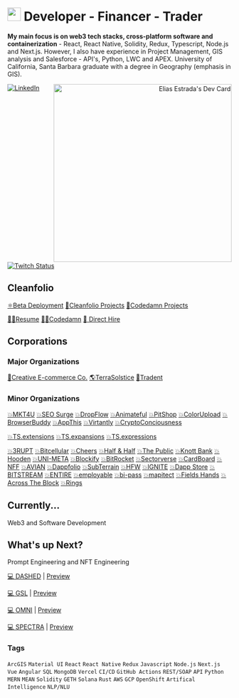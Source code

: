 # <img src="https://user-images.githubusercontent.com/61543012/202894820-0fadc8ce-22d9-4525-9162-26c1d21df479.png" height="30" width="30" align-items="center" justify-content="center" /> Developer - Financer - Trader
<p><strong>My main focus is on web3 tech stacks, cross-platform software and containerization</strong> - React, React Native, Solidity, Redux, Typescript, Node.js and Next.js. However, I also have experience in Project Management, GIS analysis and Salesforce - API's, Python, LWC and APEX. University of California, Santa Barbara graduate with a degree in Geography (emphasis in GIS).</p>
<div align="right">
  <a href="https://app.daily.dev/elicharlese">
      <img 
           src="https://api.daily.dev/devcards/190ad0df8bbf423487b08fe4439caae2.png?r=xa8" 
           width="400"
           align="right"
           alt="Elias Estrada's Dev Card"
      />
    </a>
</div>
<div align="left">
  <a href="https://www.linkedin.com/in/elicharlese/">
    <img
      src="https://img.shields.io/static/v1?logo=linkedin&style=flat-square&color=7dbee3&label=LinkedIn&message=%E2%98%86"
      alt="LinkedIn"
    />
  </a>
  <a href="https://www.twitch.tv/bangobongo17">
    <img 
      alt="Twitch Status" 
      src="https://img.shields.io/twitch/status/bangobongo17?color=7dbee3&logoColor=7dbee3&style=flat-square"
    >
  </a>
</div>

<!-- ![Metrics](https://raw.githubusercontent.com/elicharlese/github-metrics/github-metrics.svg)
![Notable contributions](https://raw.githubusercontent.com/elicharlese/elicharlese/github-metrics/notable.svg)
![Achievements](https://raw.githubusercontent.com/elicharlese/elicharlese/github-metrics/achievements.svg)

<!--[![@ombratteng's Holopin board](https://holopin.io/api/user/board?user=ombratteng)](https://holopin.io/@ombratteng) -->

## Cleanfolio

[⚛️Beta Deployment](https://cleanfolio.framer.website)
[📂Cleanfolio Projects](https://github.com/users/elicharlese/projects/10)
[📂Codedamn Projects](https://github.com/users/elicharlese/projects/11)

[👨‍💻Resume](https://www.canva.com/design/DAFWFDwArCI/T_M8S2HVb2ZFpwV9WxNclw/view?utm_content=DAFWFDwArCI&utm_campaign=designshare&utm_medium=link&utm_source=publishsharelink)
[👨‍💻Codedamn](https://codedamn.com/user/eliasestradac)
[👋 Direct Hire](https://www.upwork.com/workwith/coachcec)

## Corporations
### Major Organizations
[🛒Creative E-commerce Co.](https://github.com/Creative-Ecommerce-Co)
[🌎TerraSolstice](https://github.com/TerraSolstice)
[🔐Tradent](https://github.com/Tradent)

### Minor Organizations
[💥MKT4U](https://market4u.framer.ai/)
[💥SEO Surge](https://market4u.framer.ai/)
[💥DropFlow](https://market4u.framer.ai/)
[💥Animateful](https://market4u.framer.ai/)
[💥PitShop](https://market4u.framer.ai/)
[💥ColorUpload](https://market4u.framer.ai/)
[💥BrowserBuddy](https://market4u.framer.ai/)
[💥AppThis](https://market4u.framer.ai/)
[💥Virtantly](https://market4u.framer.ai/)
[💥CryptoConciousness](https://market4u.framer.ai/)

[💥TS.extensions](https://market4u.framer.ai/)
[💥TS.expansions](https://market4u.framer.ai/)
[💥TS.expressions](https://market4u.framer.ai/)

[💥3RUPT](https://github.com/Tradent/3rupt)
[💥Bitcellular](https://github.com/Tradent/bitcellular)
[💥Cheers](https://cleanfolio.framer.website/cheers)
[💥Half & Half](https://cleanfolio.framer.website/half-half)
[💥The Public](https://cleanfolio.framer.website/the-public)
[💥Knott Bank](https://cleanfolio.framer.website/knott-bank)
[💥Hooden](https://cleanfolio.framer.website/hooden)
[💥UNI-META](https://cleanfolio.framer.website/uni-meta)
[💥Blockify](https://cleanfolio.framer.website/blockify)
[💥BitRocket](https://cleanfolio.framer.website/bitrocket)
[💥Sectorverse](https://cleanfolio.framer.website/sectorverse)
[💥CardBoard](https://cleanfolio.framer.website/cardboard)
[💥NFF](https://cleanfolio.framer.website/nff)
[💥AVIAN](https://cleanfolio.framer.website/avian)
[💥Dappfolio](https://cleanfolio.framer.website/dappfolio)
[💥SubTerrain](https://cleanfolio.framer.website/subterrain)
[💥HFW](https://cleanfolio.framer.website/hfw)
[💥IGNITE](https://cleanfolio.framer.website/ignite)
[💥Dapp Store](https://cleanfolio.framer.website/dapp-store)
[💥BITSTREAM](https://cleanfolio.framer.website/bitstream)
[💥ENTIRE](https://cleanfolio.framer.website/entire)
[💥employable](https://cleanfolio.framer.website/employable)
[💥bi-pass](https://cleanfolio.framer.website/bipass)
[💥mapitect](https://cleanfolio.framer.website/mapitect)
[💥Fields Hands](https://cleanfolio.framer.website/field-hands)
[💥Across The Block](https://cleanfolio.framer.website/across-the-block)
[💥Rings](https://cleanfolio.framer.website/rings)

## Currently...
Web3 and Software Development

## What's up Next?
Prompt Engineering and NFT Engineering

[💻 DASHED](https://github.com/elicharlese/DASHED) | [Preview](https://dashed.framer.ai/)

[💻 GSL](https://github.com/elicharlese/GSL) | [Preview](https://gsl.framer.ai/)

[💻 OMNI](https://github.com/elicharlese/OMNI) | [Preview](https://omni.framer.ai/)

[💻 SPECTRA](https://github.com/elicharlese/SPECTRA) | [Preview](https://spectra.framer.ai/)

### Tags
`ArcGIS` `Material UI` `React` `React Native` `Redux` `Javascript` `Node.js` `Next.js` `Vue` `Angular` `SQL` `MongoDB` `Vercel` `CI/CD` `GitHub Actions` `REST/SOAP` `API` `Python` `MERN` `MEAN` `Solidity` `GETH` `Solana` `Rust` `AWS` `GCP` `OpenShift` `Artifical Intelligence` `NLP/NLU`
